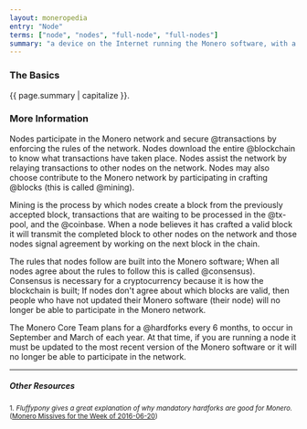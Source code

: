 ```yaml
---
layout: moneropedia
entry: "Node"
terms: ["node", "nodes", "full-node", "full-nodes"]
summary: "a device on the Internet running the Monero software, with a full copy of the Monero blockchain, actively assisting the Monero network"
---
```


### The Basics

{{ page.summary | capitalize }}.

### More Information

Nodes participate in the Monero network and secure @transactions by enforcing the rules of the network. Nodes download the entire @blockchain to know what transactions have taken place. Nodes assist the network by relaying transactions to other nodes on the network. Nodes may also choose contribute to the Monero network by participating in crafting @blocks (this is called @mining). 

Mining is the process by which nodes create a block from the previously accepted block, transactions that are waiting to be processed in the @tx-pool, and the @coinbase. When a node believes it has crafted a valid block it will transmit the completed block to other nodes on the network and those nodes signal agreement by working on the next block in the chain. 

The rules that nodes follow are built into the Monero software; When all nodes agree about the rules to follow this is called @consensus). Consensus is necessary for a cryptocurrency because it is how the blockchain is built; If nodes don't agree about which blocks are valid, then people who have not updated their Monero software (their node) will no longer be able to participate in the Monero network.

The Monero Core Team plans for a @hardforks every 6 months, to occur in September and March of each year. At that time, if you are running a node it must be updated to the most recent version of the Monero software or it will no longer be able to participate in the network. 

---

##### Other Resources
<sub>1. *Fluffypony gives a great explanation of why mandatory hardforks are good for Monero.* ([Monero Missives for the Week of 2016-06-20](https://getmonero.org/2016/06/20/monero-missive-for-the-week-of-2016-06-20.html))</sub>
